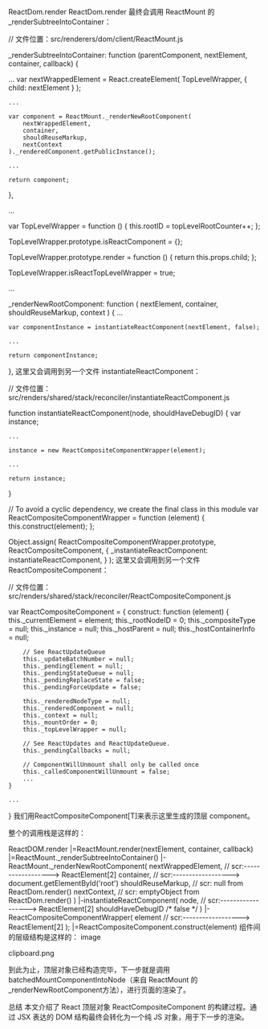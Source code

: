 ReactDom.render
ReactDom.render 最终会调用 ReactMount 的 _renderSubtreeIntoContainer：

// 文件位置：src/renderers/dom/client/ReactMount.js

_renderSubtreeIntoContainer: function (parentComponent, nextElement, container, callback) {

...
    var nextWrappedElement = React.createElement(
        TopLevelWrapper, 
        {
            child: nextElement
        }
    );

    ...
    
    var component = ReactMount._renderNewRootComponent(
        nextWrappedElement,
        container,
        shouldReuseMarkup,
        nextContext
    )._renderedComponent.getPublicInstance();
    
    ...
    
    return component;
},

...

var TopLevelWrapper = function () {
    this.rootID = topLevelRootCounter++;
};

TopLevelWrapper.prototype.isReactComponent = {};

TopLevelWrapper.prototype.render = function () {
    return this.props.child;
};

TopLevelWrapper.isReactTopLevelWrapper = true;

...

_renderNewRootComponent: function (
    nextElement,
    container,
    shouldReuseMarkup,
    context
) {
    ...
    
    var componentInstance = instantiateReactComponent(nextElement, false);

    ...

    return componentInstance;
},
这里又会调用到另一个文件 instantiateReactComponent：

// 文件位置：src/renders/shared/stack/reconciler/instantiateReactComponent.js

function instantiateReactComponent(node, shouldHaveDebugID) {
    var instance;

    ...

    instance = new ReactCompositeComponentWrapper(element);
    
    ...

    return instance;
}

// To avoid a cyclic dependency, we create the final class in this module
var ReactCompositeComponentWrapper = function (element) {
    this.construct(element);
};

Object.assign(
    ReactCompositeComponentWrapper.prototype,
    ReactCompositeComponent, 
    {
        _instantiateReactComponent: instantiateReactComponent,
    }
);
这里又会调用到另一个文件 ReactCompositeComponent：

// 文件位置：src/renders/shared/stack/reconciler/ReactCompositeComponent.js

var ReactCompositeComponent = {
    construct: function (element) {
        this._currentElement = element;
        this._rootNodeID = 0;
        this._compositeType = null;
        this._instance = null;
        this._hostParent = null;
        this._hostContainerInfo = null;

        // See ReactUpdateQueue
        this._updateBatchNumber = null;
        this._pendingElement = null;
        this._pendingStateQueue = null;
        this._pendingReplaceState = false;
        this._pendingForceUpdate = false;

        this._renderedNodeType = null;
        this._renderedComponent = null;
        this._context = null;
        this._mountOrder = 0;
        this._topLevelWrapper = null;

        // See ReactUpdates and ReactUpdateQueue.
        this._pendingCallbacks = null;

        // ComponentWillUnmount shall only be called once
        this._calledComponentWillUnmount = false;
        ...
    }
    
    ...
}
我们用ReactCompositeComponent[T]来表示这里生成的顶层 component。

整个的调用栈是这样的：

ReactDOM.render
|=ReactMount.render(nextElement, container, callback)
|=ReactMount._renderSubtreeIntoContainer()
    |-ReactMount._renderNewRootComponent(
        nextWrappedElement, // scr:------------------> ReactElement[2]
        container,          // scr:------------------> document.getElementById('root')
        shouldReuseMarkup,  // scr: null from ReactDom.render()
        nextContext,        // scr: emptyObject from ReactDom.render()
    )
    |-instantiateReactComponent(
          node,             // scr:------------------> ReactElement[2]
          shouldHaveDebugID /* false */
        )
        |-ReactCompositeComponentWrapper(
            element         // scr:------------------> ReactElement[2]
        );
        |=ReactCompositeComponent.construct(element)
组件间的层级结构是这样的： image

clipboard.png

到此为止，顶层对象已经构造完毕，下一步就是调用 batchedMountComponentIntoNode（来自 ReactMount 的 _renderNewRootComponent方法），进行页面的渲染了。

总结
本文介绍了 React 顶层对象 ReactCompositeComponent 的构建过程。通过 JSX 表达的 DOM 结构最终会转化为一个纯 JS 对象，用于下一步的渲染。